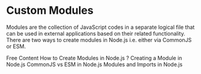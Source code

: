 # Custom Modules

Modules are the collection of JavaScript codes in a separate logical file that can be used in external applications based on their related functionality. There are two ways to create modules in Node.js i.e. either via CommonJS or ESM.

<ResourceGroupTitle>Free Content</ResourceGroupTitle>
<BadgeLink badgeText='Read' colorScheme="yellow" href='https://www.geeksforgeeks.org/how-to-create-modules-in-node-js/'>How to Create Modules in Node.js ?</BadgeLink>
<BadgeLink badgeText='Watch' href='https://www.youtube.com/watch?v=Cxo4UKpHv5s'>Creating a Module in Node.js</BadgeLink>
<BadgeLink badgeText='Read' colorScheme="yellow" href='https://blog.logrocket.com/commonjs-vs-es-modules-node-js/'>CommonJS vs ESM in Node.js</BadgeLink>
<BadgeLink badgeText='Read' colorScheme="yellow" href='https://reflectoring.io/nodejs-modules-imports/'>Modules and Imports in Node.js</BadgeLink>
